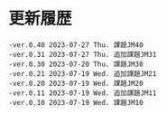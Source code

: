 # 更新履歴

	-ver.0.40 2023-07-27 Thu. 課題JM40
	-ver.0.31 2023-07-27 Thu. 追加課題JM31
	-ver.0.30 2023-07-20 Thu. 課題JM30
	-ver.0.21 2023-07-19 Wed. 追加課題JM21
	-ver.0.20 2023-07-19 Wed. 課題JM20
	-ver.0.11 2023-07-19 Wed. 追加課題JM11
	-ver.0.10 2023-07-19 Wed. 課題JM10